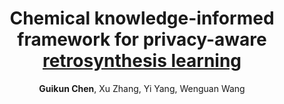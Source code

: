 ---
title: "Chemical knowledge-informed framework for privacy-aware <u>retrosynthesis learning</u>"
author: "<b>Guikun Chen</b>, Xu Zhang, Yi Yang, Wenguan Wang"
collection: publications
pdf: "https://arxiv.org/abs/2502.19119"
code: "https://github.com/guikunchen/CKIF"
venue: 'Nature Communications 2025'
---